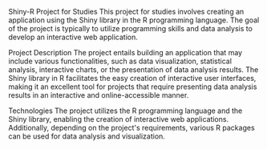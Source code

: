 Shiny-R Project for Studies
This project for studies involves creating an application using the Shiny library in the R programming language. The goal of the project is typically to utilize programming skills and data analysis to develop an interactive web application.

Project Description
The project entails building an application that may include various functionalities, such as data visualization, statistical analysis, interactive charts, or the presentation of data analysis results. The Shiny library in R facilitates the easy creation of interactive user interfaces, making it an excellent tool for projects that require presenting data analysis results in an interactive and online-accessible manner.

Technologies
The project utilizes the R programming language and the Shiny library, enabling the creation of interactive web applications. Additionally, depending on the project's requirements, various R packages can be used for data analysis and visualization.
